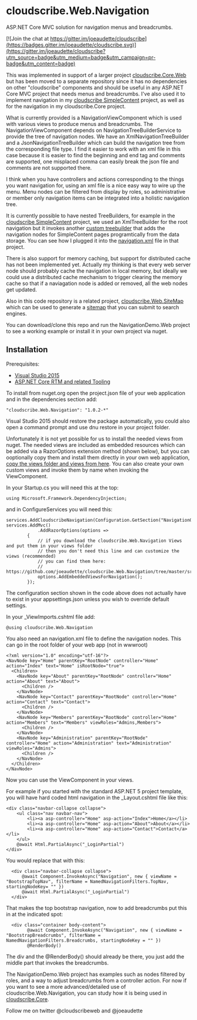 # cloudscribe.Web.Navigation
ASP.NET Core MVC solution for navigation menus and breadcrumbs.

[![Join the chat at https://gitter.im/joeaudette/cloudscribe](https://badges.gitter.im/joeaudette/cloudscribe.svg)](https://gitter.im/joeaudette/cloudscribe?utm_source=badge&utm_medium=badge&utm_campaign=pr-badge&utm_content=badge)

This was implemented in support of a larger project [cloudscribe.Core.Web](https://github.com/joeaudette/cloudscribe/) but has been moved to a separate repository since it has no dependencies on other "cloudscribe" components and should be useful in any ASP.NET Core MVC project that needs menus and breadcrumbs. I've also used it to implement navigation in my [cloudscribe SimpleContent](https://github.com/joeaudette/cloudscribe.SimpleContent) project, as well as for the navigation in my cloudscribe.Core project.


What is currently provided is a NavigationViewComponent which is used with various views to produce menus and breadcrumbs. The NavigationViewComponent depends on NavigationTreeBuilderService to provide the tree of navigation nodes. We have an XmlNavigationTreeBuilder and a JsonNavigationTreeBuilder which can build the navigation tree from the corresponding file type. I find it easier to work with an xml file in this case because it is easier to find the beginning and end tag and comments are supported, one misplaced comma can easily break the json file and comments are not supported there.

I think when you have controllers and actions corresponding to the things you want navigation for, using an xml file is a nice easy way to wire up the menu. Menu nodes can be filtered from display by roles, so administrative or member only navigation items can be integrated into a holistic navigation tree.

It is currently possible to have nested TreeBuilders, for example in the [cloudscribe SimpleContent](https://github.com/joeaudette/cloudscribe.SimpleContent) project, we used an XmlTreeBuilder for the root navigation but it invokes another [custom treebuilder](https://github.com/joeaudette/cloudscribe.SimpleContent/blob/master/src/cloudscribe.SimpleContent.Services/PagesNavigationTreeBuilder.cs) that adds the navigation nodes for SimpleContent pages programtically from the data storage. You can see how I plugged it into the [navigation.xml](https://github.com/joeaudette/cloudscribe.SimpleContent/blob/master/src/example.WebApp/navigation.xml) file in that project.

There is also support for memory caching, but support for distributed cache has not been implemented yet. Actually my thinking is that every web server node should probably cache the navigation in local memory, but ideally we could use a distributed cache mechanism to trigger clearing the memory cache so that if a naviagation node is added or removed, all the web nodes get updated.

Also in this code repository is a related project, [cloudscribe.Web.SiteMap](https://github.com/joeaudette/cloudscribe.Web.Navigation/tree/master/src/cloudscribe.Web.SiteMap) which can be used to generate a [sitemap](http://www.sitemaps.org/) that you can submit to search engines. 

You can download/clone this repo and run the NavigationDemo.Web project to see a working example or install it in your own project via nuget.

## Installation

Prerequisites:

*  [Visual Studio 2015](https://www.visualstudio.com/en-us/downloads) 
*  [ASP.NET Core RTM and related Tooling](http://dot.net) 

To install from nuget.org open the project.json file of your web application and in the dependencies section add:

    "cloudscribe.Web.Navigation": "1.0.2-*"
    
Visual Studio 2015 should restore the package automatically, you could also open a command prompt and use dnu restore in your project folder.

Unfortunately it is not yet possible for us to install the needed views from nuget. The needed views are included as embedded resources which can be added via a RazorOptions extension method (shown below), but you can ooptionally copy them and install them directly in your own web application, [copy the views folder and views from here](https://github.com/joeaudette/cloudscribe.Web.Navigation/tree/master/src/cloudscribe.Web.Navigation/Views/Shared). You can also create your own custom views and invoke them by name when invoking the ViewComponent.

In your Startup.cs you will need this at the top: 

    using Microsoft.Framework.DependencyInjection;

and in ConfigureServices you will need this:

    services.AddCloudscribeNavigation(Configuration.GetSection("NavigationOptions"));
	services.AddMvc()
                .AddRazorOptions(options =>
            {
                // if you download the cloudscribe.Web.Navigation Views and put them in your views folder
                // then you don't need this line and can customize the views (recommended)
                // you can find them here:
                // https://github.com/joeaudette/cloudscribe.Web.Navigation/tree/master/src/cloudscribe.Web.Navigation/Views
                options.AddEmbeddedViewsForNavigation();
            });
		
The configuration section shown in the code above does not actually have to exist in your appsettings.json unless you wish to override default settings.

In your _ViewImports.cshtml file add:

    @using cloudscribe.Web.Navigation

You also need an navigation.xml file to define the navigation nodes. This can go in the root folder of your web app (not in wwwroot)

    <?xml version="1.0" encoding="utf-16"?>
    <NavNode key="Home" parentKey="RootNode" controller="Home" action="Index" text="Home" isRootNode="true">
      <Children>
        <NavNode key="About" parentKey="RootNode" controller="Home" action="About" text="About">
          <Children />
        </NavNode>
        <NavNode key="Contact" parentKey="RootNode" controller="Home" action="Contact" text="Contact">
          <Children />
        </NavNode>
        <NavNode key="Members" parentKey="RootNode" controller="Home" action="Members" text="Members" viewRoles="Admins,Members">
          <Children />
        </NavNode>
        <NavNode key="Administration" parentKey="RootNode" controller="Home" action="Administration" text="Administration" viewRoles="Admins">
          <Children />
        </NavNode>
      </Children>
    </NavNode>
    
Now you can use the ViewComponent in your views.

For example if you started with the standard ASP.NET 5 project template, you will have hard coded html navigation in the _Layout.cshtml file like this:

    <div class="navbar-collapse collapse">
        <ul class="nav navbar-nav">
            <li><a asp-controller="Home" asp-action="Index">Home</a></li>
            <li><a asp-controller="Home" asp-action="About">About</a></li>
            <li><a asp-controller="Home" asp-action="Contact">Contact</a></li>
        </ul>
        @await Html.PartialAsync("_LoginPartial")
    </div>
  
  You would replace that with this:
  
      <div class="navbar-collapse collapse">
          @await Component.InvokeAsync("Navigation", new { viewName = "BootstrapTopNav", filterName = NamedNavigationFilters.TopNav, startingNodeKey= "" }) 
          @await Html.PartialAsync("_LoginPartial")
      </div>
  
  That makes the top bootstrap navigation, now to add breadcrumbs put this in at the indicated spot:
  
      <div class="container body-content">
            @await Component.InvokeAsync("Navigation", new { viewName = "BootstrapBreadcrumbs", filterName = NamedNavigationFilters.Breadcrumbs, startingNodeKey = "" })
            @RenderBody()

The div and the @RenderBody() should already be there, you just add the middle part that invokes the breadcrumbs.

The NavigationDemo.Web project has examples such as nodes filtered by roles, and a way to adjust breadcrumbs from a controller action. For now if you want to see a more advanced/detailed use of cloudscribe.Web.Navigation, you can study how it is being used in [cloudscribe.Core](https://github.com/joeaudette/cloudscribe).

Follow me on twitter @cloudscribeweb and @joeaudette
